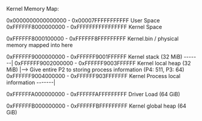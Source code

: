 Kernel Memory Map:

0x0000000000000000 - 0x00007FFFFFFFFFFF		User Space
0xFFFFFF8000000000 - 0xFFFFFFFFFFFFFFFF		Kernel Space

0xFFFFFF8000100000 - 0xFFFFFF8FFFFFFFFF		Kernel.bin / physical memory mapped into here

0xFFFFFF9000000000 - 0xFFFFFF9001FFFFFF		Kernel stack          (32 MiB)   -------|
0xFFFFFF9002000000 - 0xFFFFFF9003FFFFFF		Kernel local heap     (32 MiB)          |--> Give entire P2 to storing process information (P4: 511, P3: 64)
0xFFFFFF9004000000 - 0xFFFFFF903FFFFFFF		Kernel Process local information -------|

0xFFFFFFA000000000 - 0xFFFFFFAFFFFFFFFF		Driver Load           (64 GiB)

0xFFFFFFB000000000 - 0xFFFFFFBFFFFFFFFF		Kernel global heap    (64 GiB)
